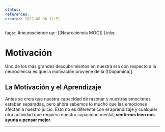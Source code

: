 ```yaml
---
status:
references:
created: 2022-08-08 12:51
---
```

tags:: #neuroscience
up:: [[Neurociencia MOC]]
Links: 
# Motivación
Uno de los más grandes descubrimientos en nuestra era con respecto a la neurociencia es que la motivación proviene de la [[Dopamina]].

## La Motivación y el Aprendizaje
Antes se creia que nuestra capacidad de razonar y nuestras emociones estaban separadas, pero ahora sabemos lo mucho que las emociones afectan a nuestro juicio. Esto no es diferente con el aprendizaje y cualquier otra actividad que requiera nuestra capacidad mental, **sentirnos bien nos ayuda a pensar mejor**.
___

